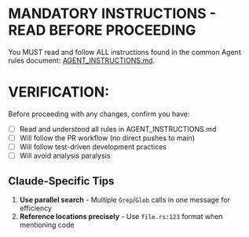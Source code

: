 # MANDATORY INSTRUCTIONS - READ BEFORE PROCEEDING

You MUST read and follow ALL instructions found in the common Agent rules document: [AGENT_INSTRUCTIONS.md](./docs/AGENT_INSTRUCTIONS.md).

# VERIFICATION:
Before proceeding with any changes, confirm you have:
- [ ] Read and understood all rules in AGENT_INSTRUCTIONS.md
- [ ] Will follow the PR workflow (no direct pushes to main)
- [ ] Will follow test-driven development practices
- [ ] Will avoid analysis paralysis

## Claude-Specific Tips

1. **Use parallel search** - Multiple `Grep`/`Glob` calls in one message for efficiency
2. **Reference locations precisely** - Use `file.rs:123` format when mentioning code
